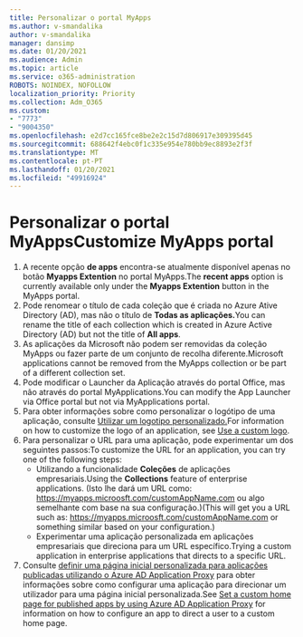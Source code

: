 ```yaml
---
title: Personalizar o portal MyApps
ms.author: v-smandalika
author: v-smandalika
manager: dansimp
ms.date: 01/20/2021
ms.audience: Admin
ms.topic: article
ms.service: o365-administration
ROBOTS: NOINDEX, NOFOLLOW
localization_priority: Priority
ms.collection: Adm_O365
ms.custom:
- "7773"
- "9004350"
ms.openlocfilehash: e2d7cc165fce8be2e2c15d7d806917e309395d45
ms.sourcegitcommit: 688642f4ebc0f1c335e954e780bb9ec8893e2f3f
ms.translationtype: MT
ms.contentlocale: pt-PT
ms.lasthandoff: 01/20/2021
ms.locfileid: "49916924"
---
```

# <a name="customize-myapps-portal"></a><span data-ttu-id="4f0b9-102">Personalizar o portal MyApps</span><span class="sxs-lookup"><span data-stu-id="4f0b9-102">Customize MyApps portal</span></span>

1. <span data-ttu-id="4f0b9-103">A recente opção **de apps** encontra-se atualmente disponível apenas no botão **Myapps Extention** no portal MyApps.</span><span class="sxs-lookup"><span data-stu-id="4f0b9-103">The **recent apps** option is currently available only under the **Myapps Extention** button in the MyApps portal.</span></span>
2. <span data-ttu-id="4f0b9-104">Pode renomear o título de cada coleção que é criada no Azure Ative Directory (AD), mas não o título de **Todas as aplicações.**</span><span class="sxs-lookup"><span data-stu-id="4f0b9-104">You can rename the title of each collection which is created in Azure Active Directory (AD) but not the title of **All apps**.</span></span>
3. <span data-ttu-id="4f0b9-105">As aplicações da Microsoft não podem ser removidas da coleção MyApps ou fazer parte de um conjunto de recolha diferente.</span><span class="sxs-lookup"><span data-stu-id="4f0b9-105">Microsoft applications cannot be removed from the MyApps collection or be part of a different collection set.</span></span>
4. <span data-ttu-id="4f0b9-106">Pode modificar o Launcher da Aplicação através do portal Office, mas não através do portal MyApplications.</span><span class="sxs-lookup"><span data-stu-id="4f0b9-106">You can modify the App Launcher via Office portal but not via MyApplications portal.</span></span>
5. <span data-ttu-id="4f0b9-107">Para obter informações sobre como personalizar o logótipo de uma aplicação, consulte [Utilizar um logotipo personalizado.](https://docs.microsoft.com/azure/active-directory/manage-apps/add-application-portal-configure#use-a-custom-logo)</span><span class="sxs-lookup"><span data-stu-id="4f0b9-107">For information on how to customize the logo of an application, see [Use a custom logo](https://docs.microsoft.com/azure/active-directory/manage-apps/add-application-portal-configure#use-a-custom-logo).</span></span>
6. <span data-ttu-id="4f0b9-108">Para personalizar o URL para uma aplicação, pode experimentar um dos seguintes passos:</span><span class="sxs-lookup"><span data-stu-id="4f0b9-108">To customize the URL for an application, you can try one of the following steps:</span></span>
    - <span data-ttu-id="4f0b9-109">Utilizando a funcionalidade **Coleções** de aplicações empresariais.</span><span class="sxs-lookup"><span data-stu-id="4f0b9-109">Using the **Collections** feature of enterprise applications.</span></span> <span data-ttu-id="4f0b9-110">(Isto lhe dará um URL como: https://myapps.microosft.com/customAppName.com ou algo semelhante com base na sua configuração.)</span><span class="sxs-lookup"><span data-stu-id="4f0b9-110">(This will get you a URL such as: https://myapps.microosft.com/customAppName.com or something similar based on your configuration.)</span></span>
    - <span data-ttu-id="4f0b9-111">Experimentar uma aplicação personalizada em aplicações empresariais que direciona para um URL específico.</span><span class="sxs-lookup"><span data-stu-id="4f0b9-111">Trying a custom application in enterprise applications that directs to a specific URL.</span></span>
7. <span data-ttu-id="4f0b9-112">Consulte [definir uma página inicial personalizada para aplicações publicadas utilizando o Azure AD Application Proxy](https://docs.microsoft.com/azure/active-directory/manage-apps/application-proxy-configure-custom-home-page) para obter informações sobre como configurar uma aplicação para direcionar um utilizador para uma página inicial personalizada.</span><span class="sxs-lookup"><span data-stu-id="4f0b9-112">See [Set a custom home page for published apps by using Azure AD Application Proxy](https://docs.microsoft.com/azure/active-directory/manage-apps/application-proxy-configure-custom-home-page) for information on how to configure an app to direct a user to a custom home page.</span></span>
